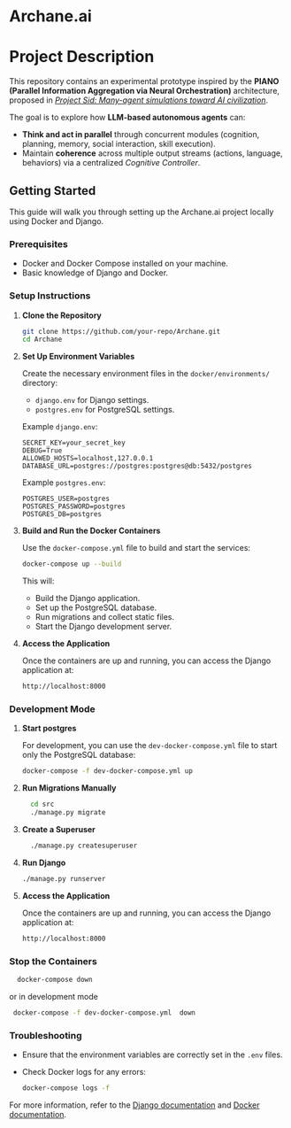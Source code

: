 
# Archane.ai

# Project Description  

This repository contains an experimental prototype inspired by the **PIANO (Parallel Information Aggregation via Neural Orchestration)** architecture, proposed in *[Project Sid: Many-agent simulations toward AI civilization](https://arxiv.org/pdf/2411.00114)*.  

The goal is to explore how **LLM-based autonomous agents** can:  
- **Think and act in parallel** through concurrent modules (cognition, planning, memory, social interaction, skill execution).  
- Maintain **coherence** across multiple output streams (actions, language, behaviors) via a centralized *Cognitive Controller*.  


## Getting Started

This guide will walk you through setting up the Archane.ai project locally using Docker and Django.

### Prerequisites

- Docker and Docker Compose installed on your machine.
- Basic knowledge of Django and Docker.

### Setup Instructions

1. **Clone the Repository**

   ```bash
   git clone https://github.com/your-repo/Archane.git
   cd Archane
   ```

2. **Set Up Environment Variables**

   Create the necessary environment files in the `docker/environments/` directory:

   - `django.env` for Django settings.
   - `postgres.env` for PostgreSQL settings.

   Example `django.env`:
   ```env
   SECRET_KEY=your_secret_key
   DEBUG=True
   ALLOWED_HOSTS=localhost,127.0.0.1
   DATABASE_URL=postgres://postgres:postgres@db:5432/postgres
   ```

   Example `postgres.env`:
   ```env
   POSTGRES_USER=postgres
   POSTGRES_PASSWORD=postgres
   POSTGRES_DB=postgres
   ```

3. **Build and Run the Docker Containers**

   Use the `docker-compose.yml` file to build and start the services:

   ```bash
   docker-compose up --build
   ```

   This will:
   - Build the Django application.
   - Set up the PostgreSQL database.
   - Run migrations and collect static files.
   - Start the Django development server.

4. **Access the Application**

   Once the containers are up and running, you can access the Django application at:

   ```bash
   http://localhost:8000
   ```

### Development Mode
1. **Start postgres**

   For development, you can use the `dev-docker-compose.yml` file to start only the PostgreSQL database:
   ```bash
   docker-compose -f dev-docker-compose.yml up
   ```
2. **Run Migrations Manually**

     ```bash
       cd src
       ./manage.py migrate
     ```

3. **Create a Superuser**

     ```bash
       ./manage.py createsuperuser
     ```

4. **Run Django**

   ```bash
   ./manage.py runserver
   ```

5. **Access the Application**

   Once the containers are up and running, you can access the Django application at:

   ```bash
   http://localhost:8000
   ```
### Stop the Containers

  ```bash
    docker-compose down
   ```
or in development mode
   ```bash
    docker-compose -f dev-docker-compose.yml  down
   ```
### Troubleshooting

- Ensure that the environment variables are correctly set in the `.env` files.
- Check Docker logs for any errors:

  ```bash
  docker-compose logs -f
  ```

For more information, refer to the [Django documentation](https://docs.djangoproject.com/) and [Docker documentation](https://docs.docker.com/).
